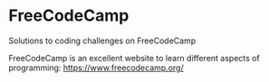 # FreeCodeCamp
Solutions to coding challenges on FreeCodeCamp

FreeCodeCamp is an excellent website to learn different aspects of programming: https://www.freecodecamp.org/
